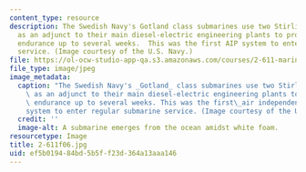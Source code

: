 ```yaml
---
content_type: resource
description: The Swedish Navy's Gotland class submarines use two Stirling cycle engines
  as an adjunct to their main diesel-electric engineering plants to provide underwater
  endurance up to several weeks.  This was the first AIP system to enter regular submarine
  service. (Image courtesy of the U.S. Navy.)
file: https://ol-ocw-studio-app-qa.s3.amazonaws.com/courses/2-611-marine-power-and-propulsion-fall-2006/ef5b019484bd5b5ff23d364a13aaa146_2-611f06.jpg
file_type: image/jpeg
image_metadata:
  caption: "The Swedish Navy's _Gotland_ class submarines use two Stirling cycle engines\
    \ as an adjunct to their main diesel-electric engineering plants to provide underwater\
    \ endurance up to several weeks. This was the first\_air independent propulsion\_\
    system to enter regular submarine service. (Image courtesy of the U.S. Navy.)"
  credit: ''
  image-alt: A submarine emerges from the ocean amidst white foam.
resourcetype: Image
title: 2-611f06.jpg
uid: ef5b0194-84bd-5b5f-f23d-364a13aaa146
---
```

